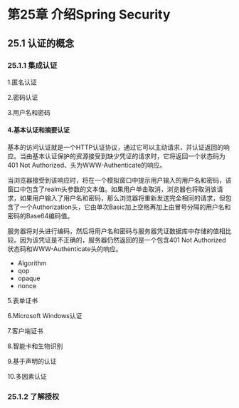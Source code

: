 # 第25章 介绍Spring Security #

## 25.1 认证的概念 ##

### 25.1.1 集成认证 ###

1.匿名认证

2.密码认证

3.用户名和密码

#### 4.基本认证和摘要认证 ####

基本的访问认证就是一个HTTP认证协议，通过它可以主动请求，并认证返回的响应。当由基本认证保护的资源接受到缺少凭证的请求时，它将返回一个状态码为401 Not Authorized、头为WWW-Authenticate的响应。

当浏览器接受到该响应时，将在一个模拟窗口中提示用户输入的用户名和密码，该窗口中包含了realm头参数的文本值。如果用户单击取消，浏览器也将取消该请求，如果用户输入了用户名和密码，那么浏览器将重新发送完全相同的请求，但包含了一个Authorization头，它由单次Basic加上空格再加上由冒号分隔的用户名和密码的Base64编码值。

服务器将对头进行编码，然后将用户名和密码与服务器凭证数据库中存储的值相比较。因为该凭证是不正确的，服务器仍然返回的是一个包含401 Not Authorized状态码和WWW-Authenticate头的响应。

* Algorithm
* qop
* opaque
* nonce

5.表单证书

6.Microsoft Windows认证

7.客户端证书

8.智能卡和生物识别

9.基于声明的认证

10.多因素认证

### 25.1.2 了解授权 ###